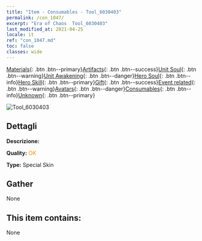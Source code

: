 ```yaml
---
title: "Item - Consumables - Tool_6030403"
permalink: /con_1047/
excerpt: "Era of Chaos  Tool_6030403"
last_modified_at: 2021-04-25
locale: it
ref: "con_1047.md"
toc: false
classes: wide
---
```

 [Materials](/ItemsIT/){: .btn .btn--primary}[Artifacts](/ItemsIT/Artifacts/){: .btn .btn--success}[Unit Soul](/ItemsIT/UnitSoul/){: .btn .btn--warning}[Unit Awakening](/ItemsIT/UnitAwakening/){: .btn .btn--danger}[Hero Soul](/ItemsIT/HeroSoul/){: .btn .btn--info}[Hero Skill](/ItemsIT/HeroSkill/){: .btn .btn--primary}[Gift](/ItemsIT/Gift/){: .btn .btn--success}[Event related](/ItemsIT/Events/){: .btn .btn--warning}[Avatars](/ItemsIT/Avatars/){: .btn .btn--danger}[Consumables](/ItemsIT/Consumables/){: .btn .btn--info}[Unknown](/ItemsIT/Unknown/){: .btn .btn--primary}

 ![Tool_6030403](/images/h/h_Gem5.jpg)

## Dettagli
 **Descrizione:** 

 **Quality:** <span style="color: #FF8C00">OK</span>

 **Type:** Special Skin

## Gather

  None

## This item contains:

  None

